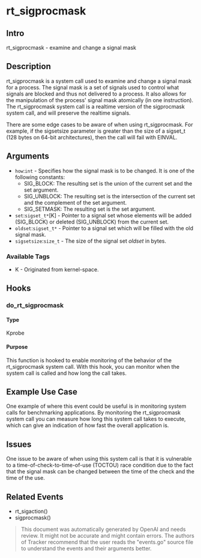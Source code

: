 
# rt_sigprocmask

## Intro
rt_sigprocmask - examine and change a signal mask

## Description
rt_sigprocmask is a system call used to examine and change a signal mask for a process. The signal mask is a set of signals used to control what signals are blocked and thus not delivered to a process. It also allows for the manipulation of the process' signal mask atomically (in one instruction). The rt_sigprocmask system call is a realtime version of the sigprocmask system call, and will preserve the realtime signals.

There are some edge cases to be aware of when using rt_sigprocmask. For example, if the sigsetsize parameter is greater than the size of a sigset_t (128 bytes on 64-bit architectures), then the call will fail with EINVAL.

## Arguments
* `how`:`int` - Specifies how the signal mask is to be changed. It is one of the following constants:
   * SIG_BLOCK: The resulting set is the union of the current set and the set argument.
   * SIG_UNBLOCK: The resulting set is the intersection of the current set and the complement of the set argument.
   * SIG_SETMASK: The resulting set is the set argument.
* `set`:`sigset_t*`[K] - Pointer to a signal set whose elements will be added (SIG_BLOCK) or deleted (SIG_UNBLOCK) from the current set.
* `oldset`:`sigset_t*` - Pointer to a signal set which will be filled with the old signal mask.
* `sigsetsize`:`size_t` - The size of the signal set *oldset* in bytes.

### Available Tags
* K - Originated from kernel-space.

## Hooks
### do_rt_sigprocmask
#### Type
Kprobe
#### Purpose
This function is hooked to enable monitoring of the behavior of the rt_sigprocmask system call. With this hook, you can monitor when the system call is called and how long the call takes.

## Example Use Case
One example of where this event could be useful is in monitoring system calls for benchmarking applications. By monitoring the rt_sigprocmask system call you can measure how long this system call takes to execute, which can give an indication of how fast the overall application is.

## Issues
One issue to be aware of when using this system call is that it is vulnerable to a time-of-check-to-time-of-use (TOCTOU) race condition due to the fact that the signal mask can be changed between the time of the check and the time of the use.

## Related Events
* rt_sigaction()
* sigprocmask()

> This document was automatically generated by OpenAI and needs review. It might
> not be accurate and might contain errors. The authors of Tracker recommend that
> the user reads the "events.go" source file to understand the events and their
> arguments better.
